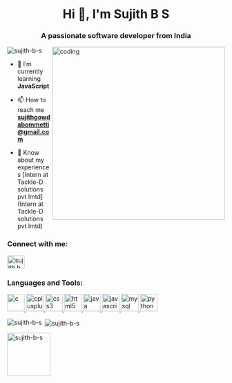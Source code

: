 <h1 align="center">Hi 👋, I'm Sujith B S</h1>
<h3 align="center">A passionate software developer from India</h3>
<img align="right" alt="coding" width="400" src="https://remakelearning.org/wp-content/uploads/2020/01/122.gif">

<p align="left"> <img src="https://komarev.com/ghpvc/?username=sujith-b-s&label=Profile%20views&color=0e75b6&style=flat" alt="sujith-b-s" /> </p>

- 🌱 I’m currently learning **JavaScript**

- 📫 How to reach me **sujithgowdabommetti@gmail.com**

- 📄 Know about my experiences [Intern at Tackle-D solutions pvt lmtd](Intern at Tackle-D solutions pvt lmtd)

<h3 align="left">Connect with me:</h3>
<p align="left">
<a href="https://linkedin.com/in/sujith b s" target="blank"><img align="center" src="https://th.bing.com/th/id/R.abdb36b128f0cfcee1329ddb1365a99b?rik=Q8UtGzuevu7ZBw&riu=http%3a%2f%2flofrev.net%2fwp-content%2fphotos%2f2017%2f04%2flinkedin_logo.jpg&ehk=WX0fSjGgisCu4YfNc2IBnr7nLADE%2f06resHyt%2fqG1pg%3d&risl=&pid=ImgRaw&r=0" alt="sujith b s" height="30" width="40" /></a>
</p>

<h3 align="left">Languages and Tools:</h3>
<p align="left"> <a href="https://www.cprogramming.com/" target="_blank" rel="noreferrer"> <img src="https://th.bing.com/th/id/OIP.qYFK12ySmNftp3CsOEC2zAHaHZ?pid=ImgDet&rs=1" alt="c" width="40" height="40"/> </a> <a href="https://www.w3schools.com/cpp/" target="_blank" rel="noreferrer"> <img src="https://juststickers.in/wp-content/uploads/2016/09/c-plus-plus.png" alt="cplusplus" width="40" height="40"/> </a> <a href="https://www.w3schools.com/css/" target="_blank" rel="noreferrer"> <img src="https://th.bing.com/th/id/OIP.v_LAtGZmwMWrSBRwsAiHtgHaEM?w=290&h=180&c=7&r=0&o=5&dpr=1.3&pid=1.7" alt="css3" width="40" height="40"/> </a> <a href="https://www.w3.org/html/" target="_blank" rel="noreferrer"> <img src="https://th.bing.com/th/id/OIP.7ROZKUBdZL2UXt3X4suREgHaHa?pid=ImgDet&rs=1" alt="html5" width="40" height="40"/> </a> <a href="https://www.java.com" target="_blank" rel="noreferrer"> <img src="https://img.favpng.com/17/0/17/java-logo-png-favpng-DLF12zZMm6yTJJKHT3vpx32ey.jpg" alt="java" width="40" height="40"/> </a> <a href="https://developer.mozilla.org/en-US/docs/Web/JavaScript" target="_blank" rel="noreferrer"> <img src="https://th.bing.com/th/id/OIP.25vSXGJsvi1u3JIjcfvfNQHaEo?pid=ImgDet&rs=1" alt="javascript" width="40" height="40"/> </a> <a href="https://www.mysql.com/" target="_blank" rel="noreferrer"> <img src="https://www.pikpng.com/pngl/b/56-560974_mysql-logo-png-clipart.png" alt="mysql" width="40" height="40"/> </a> <a href="https://www.python.org" target="_blank" rel="noreferrer"> <img src="https://seeklogo.net/wp-content/uploads/2020/12/python-logo.png" alt="python" width="40" height="40"/> </a> </p>

<p><img align="left" src="https://github-readme-stats.vercel.app/api/top-langs?username=sujith-b-s&show_icons=true&locale=en&layout=compact" alt="sujith-b-s" /></p>

<p>&nbsp;<img align="center" src="https://github-readme-stats.vercel.app/api?username=sujith-b-s&show_icons=true&locale=en" alt="sujith-b-s" /></p>

<p><img align="center" width="100" src="https://th.bing.com/th/id/OIP.fqZ9-PPqcG_cm0k3JfoINQHaEK?pid=ImgDet&rs=1" alt="sujith-b-s" /></p>
